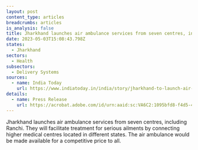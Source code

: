 ```yaml
---
layout: post
content_type: articles
breadcrumbs: articles
is_analysis: false
title: Jharkhand launches air ambulance services from seven centres, including Ranchi
date: 2023-05-03T15:08:43.798Z
states:
  - Jharkhand
sectors:
  - Health
subsectors:
  - Delivery Systems
sources:
  - name: India Today
    url: https://www.indiatoday.in/india/story/jharkhand-to-launch-air-ambulance-services-from-ranchi-locations-2365691-2023-04-28
details:
  - name: Press Release
    url: https://acrobat.adobe.com/id/urn:aaid:sc:VA6C2:1095bfd8-f4d5-4009-98fa-53ad37cab147
---
```

Jharkhand launches air ambulance services from seven centres, including Ranchi. They will facilitate treatment for serious ailments by connecting higher medical centres located in different states. The air ambulance would be made available for a competitive price to all.